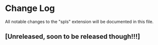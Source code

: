 # Change Log

All notable changes to the "spls" extension will be documented in this file.


## [Unreleased, soon to be released though!!!]
